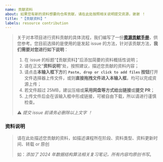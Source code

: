 ```yaml
---
name: 贡献资料
about: 如果您有新的资料想要向仓库贡献，请在此处按照相关说明提交资源，谢谢 ！
title: "【贡献资料】"
labels: resource contribution
---
```


> 关于对本项目进行资料贡献的具体流程，我们编写了一份[**资源贡献手册**](https://github.com/KarryRen/SCU-CS-Class-Materials/blob/main/CONTRIBUTION.md)，供您参考。您目前选择的是使用的是发起 issue 的方法，针对该贡献方法，**我们需要对您进行如下说明**：
>
> 1. 在 issue 的标题“【贡献资料】”后添加简要的资料概括性说明；
> 2. 请在正文“**资料说明**”处，按照建议，描述您贡献的资料内容；
> 3. 请点击**本输入框下方**的 **`Paste, drop or click to add files` 按钮**打开文件选择器上传文件，或则**直接拖拽文件进入本输入框**，均可以完成资源上传；
> 4. 若文件超过 25MB，建议压缩或**采用网盘等方式给出链接**或**提交 PR**；
>5. 上传文件后会在该输入框中形成链接，可被自由下载，所以请进行谨慎检查。
> 
>⚠️ *提交 issue 前请务必删除以上文字 ！*



### 资料说明

> 请在此处描述您贡献的资料，如描述课程所在阶段、资料类型、资料更新时间、转载 or 原创
>
> 如：*添加了 2024 年数据结构算法相关复习笔记，所有内容均原创书写*。

